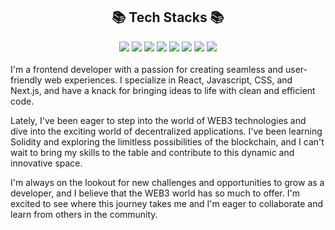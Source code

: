 <br><br><div align=center><h2>📚 Tech Stacks 📚</h2></div>
<div align=center> 
<img src="https://img.shields.io/badge/python-3776AB?style=for-the-badge&logo=python&logoColor=white"> 
<img src="https://img.shields.io/badge/html5-E34F26?style=for-the-badge&logo=html5&logoColor=white"> 
  <img src="https://img.shields.io/badge/css-1572B6?style=for-the-badge&logo=css3&logoColor=white"> 
  <img src="https://img.shields.io/badge/javascript-F7DF1E?style=for-the-badge&logo=javascript&logoColor=black"> 
  <img src="https://img.shields.io/badge/jquery-0769AD?style=for-the-badge&logo=jquery&logoColor=white">
<img src="https://img.shields.io/badge/mysql-4479A1?style=for-the-badge&logo=mysql&logoColor=white"> 
<img src="https://img.shields.io/badge/react-61DAFB?style=for-the-badge&logo=react&logoColor=black"> 
 <img src="https://img.shields.io/badge/node.js-339933?style=for-the-badge&logo=Node.js&logoColor=white">
<br>
</div>
<br>
I'm a frontend developer with a passion for creating seamless and user-friendly web experiences. I specialize in React, Javascript, CSS, and Next.js, and have a knack for bringing ideas to life with clean and efficient code.

Lately, I've been eager to step into the world of WEB3 technologies and dive into the exciting world of decentralized applications. I've been learning Solidity and exploring the limitless possibilities of the blockchain, and I can't wait to bring my skills to the table and contribute to this dynamic and innovative space.

I'm always on the lookout for new challenges and opportunities to grow as a developer, and I believe that the WEB3 world has so much to offer. I'm excited to see where this journey takes me and I'm eager to collaborate and learn from others in the community.
<br>
